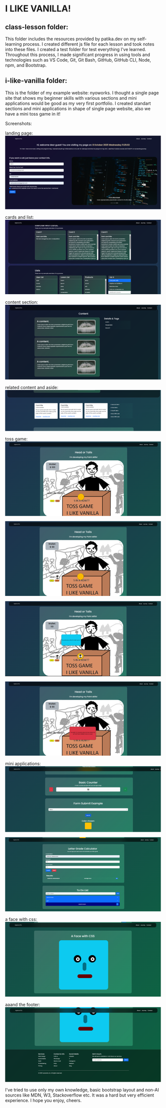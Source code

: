# I LIKE VANILLA! 
## class-lesson folder:
This folder includes the resources provided by patika.dev on my self-learning process. I created different js file for each lesson and took notes into these files. I created a test folder for test everything I've learned. Throughout this process, I made significant progress in using tools and technologies such as VS Code, Git, Git Bash, GitHub, GitHub CLI, Node, npm, and Bootstrap.

## i-like-vanilla folder:
This is the folder of my example website: nyoworks.
I thought a single page site that shows my beginner skills with various sections and mini applications would be good as my very first portfolio.
I created standart sections and mini applications in shape of single page website, also we have a mini toss game in it!

Screenshots:

landing page:
![landing page (hero banner form greeting)](/screenshots/image.png)

cards and list:
![cards and lists](/screenshots/image-1.png)

content section:
![content](/screenshots/image-2.png)

related content and aside:
![side content](/screenshots/image-3.png)

toss game:
![alt text](/screenshots/image-5.png)

![alt text](/screenshots/image-6.png)

![alt text](/screenshots/image-7.png)

![alt text](/screenshots/image-4.png)

mini applications:
![alt text](/screenshots/image-8.png)

![alt text](/screenshots/image-9.png)

a face with css:
![alt text](/screenshots/image-10.png)

aaand the footer:
![alt text](/screenshots/image-11.png)

I've tried to use only my own knowledge, basic bootstrap layout and non-AI sources like MDN, W3, Stackoverflow etc. It was a hard but very efficient experience. I hope you enjoy, cheers.
